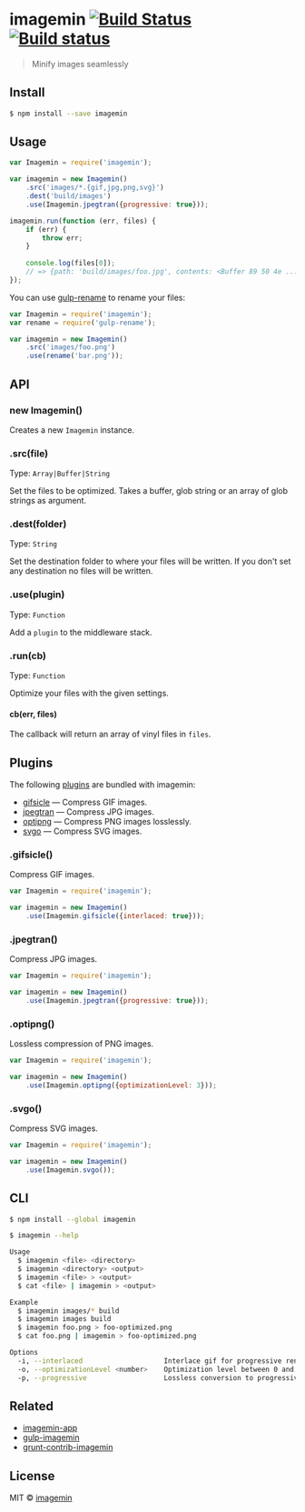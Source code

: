 # imagemin [![Build Status](https://img.shields.io/travis/imagemin/imagemin.svg)](https://travis-ci.org/imagemin/imagemin) [![Build status](https://ci.appveyor.com/api/projects/status/wlnem7wef63k4n1t?svg=true)](https://ci.appveyor.com/project/ShinnosukeWatanabe/imagemin)

> Minify images seamlessly


## Install

```sh
$ npm install --save imagemin
```


## Usage

```js
var Imagemin = require('imagemin');

var imagemin = new Imagemin()
	.src('images/*.{gif,jpg,png,svg}')
	.dest('build/images')
	.use(Imagemin.jpegtran({progressive: true}));

imagemin.run(function (err, files) {
	if (err) {
		throw err;
	}
	
	console.log(files[0]);
	// => {path: 'build/images/foo.jpg', contents: <Buffer 89 50 4e ...>}
});
```

You can use [gulp-rename](https://github.com/hparra/gulp-rename) to rename your files:

```js
var Imagemin = require('imagemin');
var rename = require('gulp-rename');

var imagemin = new Imagemin()
	.src('images/foo.png')
	.use(rename('bar.png'));
```


## API

### new Imagemin()

Creates a new `Imagemin` instance.

### .src(file)

Type: `Array|Buffer|String`

Set the files to be optimized. Takes a buffer, glob string or an array of glob strings 
as argument.

### .dest(folder)

Type: `String`

Set the destination folder to where your files will be written. If you don't set 
any destination no files will be written.

### .use(plugin)

Type: `Function`

Add a `plugin` to the middleware stack.

### .run(cb)

Type: `Function`

Optimize your files with the given settings.

#### cb(err, files)

The callback will return an array of vinyl files in `files`.


## Plugins

The following [plugins](https://www.npmjs.org/browse/keyword/imageminplugin) are bundled with imagemin:

* [gifsicle](#gifsicle) — Compress GIF images.
* [jpegtran](#jpegtran) — Compress JPG images.
* [optipng](#optipng) — Compress PNG images losslessly.
* [svgo](#svgo) — Compress SVG images.

### .gifsicle()

Compress GIF images.

```js
var Imagemin = require('imagemin');

var imagemin = new Imagemin()
	.use(Imagemin.gifsicle({interlaced: true}));
```

### .jpegtran()

Compress JPG images.

```js
var Imagemin = require('imagemin');

var imagemin = new Imagemin()
	.use(Imagemin.jpegtran({progressive: true}));
```

### .optipng()

Lossless compression of PNG images.

```js
var Imagemin = require('imagemin');

var imagemin = new Imagemin()
	.use(Imagemin.optipng({optimizationLevel: 3}));
```

### .svgo()

Compress SVG images.

```js
var Imagemin = require('imagemin');

var imagemin = new Imagemin()
	.use(Imagemin.svgo());
```


## CLI

```bash
$ npm install --global imagemin
```

```sh
$ imagemin --help

Usage
  $ imagemin <file> <directory>
  $ imagemin <directory> <output>
  $ imagemin <file> > <output>
  $ cat <file> | imagemin > <output>

Example
  $ imagemin images/* build
  $ imagemin images build
  $ imagemin foo.png > foo-optimized.png
  $ cat foo.png | imagemin > foo-optimized.png

Options
  -i, --interlaced                    Interlace gif for progressive rendering
  -o, --optimizationLevel <number>    Optimization level between 0 and 7
  -p, --progressive                   Lossless conversion to progressive
```


## Related

- [imagemin-app](https://github.com/imagemin/imagemin-app)
- [gulp-imagemin](https://github.com/sindresorhus/gulp-imagemin)
- [grunt-contrib-imagemin](https://github.com/gruntjs/grunt-contrib-imagemin)


## License

MIT © [imagemin](https://github.com/imagemin)
